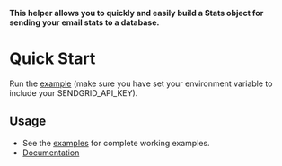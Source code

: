 **This helper allows you to quickly and easily build a Stats object for sending your email stats to a database.**

# Quick Start

Run the [example](https://github.com/sendgrid/sendgrid-python/tree/master/examples/helpers/stats) (make sure you have set your environment variable to include your SENDGRID_API_KEY).

## Usage

- See the [examples](https://github.com/sendgrid/sendgrid-python/tree/master/examples/helpers/stats) for complete working examples.
- [Documentation](https://sendgrid.com/docs/API_Reference/Web_API_v3/Stats/index.html)
